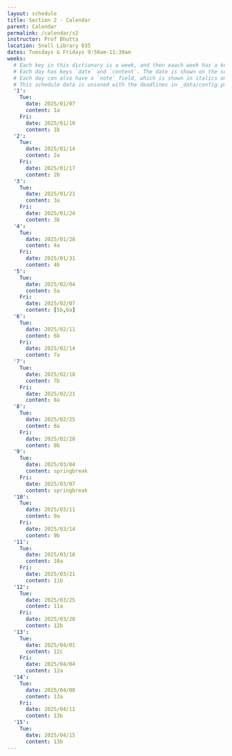 ```yaml
---
layout: schedule
title: Section 2 - Calendar
parent: Calendar
permalink: /calendar/s2
instructor: Prof Bhutta
location: Snell Library 035
dates: Tuesdays & Fridays 9:50am-11:30am
weeks:
  # Each key in this dictionary is a week, and then eaach week has a key in [Mon, Tue, Wed, Thu, Fri].
  # Each day has keys `date` and `content`. The date is shown on the schedule, and `content` is a key into the yml file in _data/modules.yml. `content` may be an array.
  # Each day can also have a `note` field, which is shown in italics on the calendar.
  # This schedule data is unioned with the deadlines in _data/config.yml
  '1':
    Tue:
      date: 2025/01/07
      content: 1a
    Fri:
      date: 2025/01/10
      content: 1b
  '2':
    Tue:
      date: 2025/01/14
      content: 2a
    Fri:
      date: 2025/01/17
      content: 2b
  '3':
    Tue:
      date: 2025/01/21
      content: 3a
    Fri:
      date: 2025/01/24
      content: 3b
  '4':
    Tue:
      date: 2025/01/28
      content: 4a
    Fri:
      date: 2025/01/31
      content: 4b
  '5':
    Tue:
      date: 2025/02/04
      content: 5a
    Fri:
      date: 2025/02/07
      content: [5b,6a]
  '6':
    Tue:
      date: 2025/02/11
      content: 6b
    Fri:
      date: 2025/02/14
      content: 7a
  '7':
    Tue:
      date: 2025/02/18
      content: 7b
    Fri:
      date: 2025/02/21
      content: 8a
  '8':
    Tue:
      date: 2025/02/25
      content: 8a
    Fri:
      date: 2025/02/28
      content: 8b
  '9':
    Tue:
      date: 2025/03/04
      content: springbreak
    Fri:
      date: 2025/03/07
      content: springbreak
  '10':
    Tue:
      date: 2025/03/11
      content: 9a
    Fri:
      date: 2025/03/14
      content: 9b
  '11':
    Tue:
      date: 2025/03/18
      content: 10a
    Fri:
      date: 2025/03/21
      content: 11b
  '12':
    Tue:
      date: 2025/03/25
      content: 11a
    Fri:
      date: 2025/03/28
      content: 12b
  '13':
    Tue:
      date: 2025/04/01
      content: 12c
    Fri:
      date: 2025/04/04
      content: 12a
  '14':
    Tue:
      date: 2025/04/08
      content: 13a
    Fri:
      date: 2025/04/11
      content: 13b
  '15':
    Tue:
      date: 2025/04/15
      content: 13b
---
```

